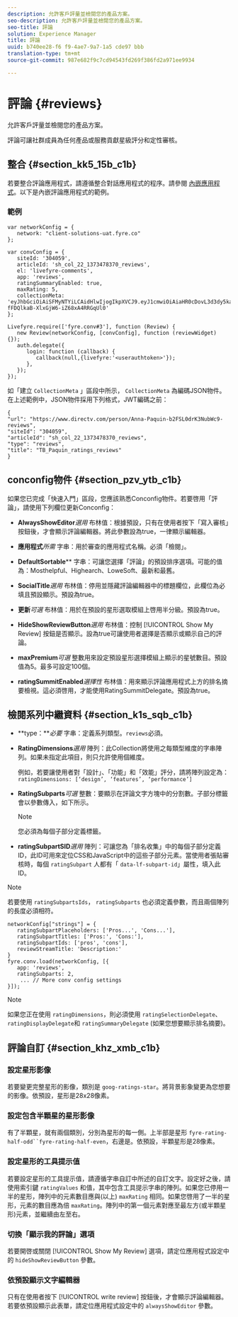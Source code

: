 ```yaml
---
description: 允許客戶評量並檢閱您的產品方案。
seo-description: 允許客戶評量並檢閱您的產品方案。
seo-title: 評論
solution: Experience Manager
title: 評論
uuid: b740ee28-f6 f9-4ae7-9a7-1a5 cde97 bbb
translation-type: tm+mt
source-git-commit: 987e682f9c7cd94543fd269f386fd2a971ee9934

---
```



# 評論 {#reviews}

允許客戶評量並檢閱您的產品方案。

評論可讓社群成員為任何產品或服務貢獻星級評分和定性審核。

## 整合 {#section_kk5_15b_c1b}

若要整合評論應用程式，請遵循整合對話應用程式的程序。請參閱 [內嵌應用程式](/help/implementation/c-livefyre-identity-comp/t-using-studio-to-connect-your-social-apps-to-your-livefyre-implementation.md)。以下是內嵌評論應用程式的範例。

### 範例

```
var networkConfig = { 
   network: "client-solutions-uat.fyre.co" 
}; 
  
var convConfig = { 
   siteId: '304059', 
   articleId: 'sh_col_22_1373478370_reviews', 
   el: 'livefyre-comments', 
   app: 'reviews', 
   ratingSummaryEnabled: true, 
   maxRating: 5, 
   collectionMeta: 'eyJhbGciOiAiSFMyNTYiLCAidHlwIjogIkpXVCJ9.eyJ1cmwiOiAiaHR0cDovL3d3dy5kaXJlY3R2LmNvbS9wZXJzb24vQW5uYS1QYXF1aW4tYjJGU0wwZHJLM051YldjOS1yZXZpZXdzIiwgInNpdGVJZCI6ICIzMDQwNTkiLCAiYXJ0aWNsZUlkIjogInNoX2NvbF8yMl8xMzczNDc4MzcwX3Jldmlld3MiLCAidHlwZSI6ICJyZXZpZXdzIiwgInRpdGxlIjogIlRCX1BhcXVpbl9yYXRpbmdzX3Jldmlld3MifQ.hes3KMwygCG-fFDQlkaB-XlxGjW6-iZ68xA4RRGqUl0' 
}; 
  
Livefyre.require(['fyre.conv#3'], function (Review) { 
   new Review(networkConfig, [convConfig], function (reviewWidget) {}); 
   auth.delegate({ 
      login: function (callback) { 
         callback(null,{livefyre:'<userauthtoken>'}); 
      }, 
   }); 
});
```

如「建立 `CollectionMeta` 」區段中所示， `CollectionMeta` 為編碼JSON物件。在上述範例中，JSON物件採用下列格式，JWT編碼之前：

```
{ 
"url": "https://www.directv.com/person/Anna-Paquin-b2FSL0drK3NubWc9-reviews",  
"siteId": "304059",  
"articleId": "sh_col_22_1373478370_reviews",  
"type": "reviews",  
"title": "TB_Paquin_ratings_reviews" 
}
```

## conconfig物件 {#section_pzv_ytb_c1b}

如果您已完成「快速入門」區段，您應該熟悉Conconfig物件。若要啓用「評論」，請使用下列欄位更新Conconfig：

* **AlwaysShowEditor***選用* 布林值：根據預設，只有在使用者按下「寫入審核」按鈕後，才會顯示評論編輯器。將此參數設為true，一律顯示編輯器。

* **應用程式***所需* 字串：用於審查的應用程式名稱。必須「檢閱」。

* **DefaultSortable**** 字串：可讓您選擇「評論」的預設排序選項。可能的值為：Mosthelpful、Highearch、LoweSoft、最新和最舊。

* **SocialTitle***選用* 布林值：停用並隱藏評論編輯器中的標題欄位，此欄位為必填且預設顯示。預設為true。

* **更新***可選* 布林值：用於在預設的星形選取模組上啓用半分級。預設為true。

* **HideShowReviewButton***選用* 布林值：控制 [!UICONTROL Show My Review] 按鈕是否顯示。設為true可讓使用者選擇是否顯示或顯示自己的評論。

* **maxPremium***可選* 整數用來設定預設星形選擇模組上顯示的星號數目。預設值為5。最多可設定100個。

* **ratingSummitEnabled***選擇性* 布林值：用來顯示評論應用程式上方的排名摘要檢視。這必須啓用，才能使用RatingSummitDelegate。預設為true。

## 檢閱系列中繼資料 {#section_k1s_sqb_c1b}

* **type：***必要* 字串：定義系列類型。`reviews`必須。

* **RatingDimensions***選用* 陣列：此Collection將使用之每類型維度的字串陣列。如果未指定此項目，則只允許使用個維度。

   例如，若要讓使用者對「設計」、「功能」和「效能」評分，請將陣列設定為： `ratingDimensions: [‘design’, ‘features’, ‘performance’]`

* **RatingSubparts***可選* 整數：要顯示在評論文字方塊中的分割數。子部分標籤會以參數傳入，如下所示。

   >[!NOTE]
   >您必須為每個子部分定義標籤。

* **ratingSubpartSID***選用* 陣列：可讓您為「排名收集」中的每個子部分定義ID，此ID可用來定位CSS和JavaScript中的這些子部分元素。當使用者張貼審核時，每個 `ratingSubpart` 人都有「 `data-lf-subpart-id`」屬性，填入此ID。

>[!NOTE]
>
>若要使用 `ratingSubpartsIds`， `ratingSubparts` 也必須定義參數，而且兩個陣列的長度必須相符。

```
networkConfig["strings"] = { 
   ratingSubpartPlaceholders: ['Pros...', 'Cons...'], 
   ratingSubpartTitles: ['Pros:', 'Cons:'], 
   ratingSubpartIds: ['pros', 'cons'], 
   reviewStreamTitle: 'Description:' 
} 
fyre.conv.load(networkConfig, [{ 
   app: 'reviews', 
   ratingSubparts: 2, 
    ... // More conv config settings 
}]);
```

>[!NOTE]
>
>如果您正在使用 `ratingDimensions`，則必須使用 `ratingSelectionDelegate`、 `ratingDisplayDelegate`和 `ratingSummaryDelegate` (如果您想要顯示排名摘要)。

## 評論自訂 {#section_khz_xmb_c1b}

### 設定星形影像

若要變更完整星形的影像，類別是 `goog-ratings-star`。將背景影象變更為您想要的影像。依預設，星形是28x28像素。

### 設定包含半顆星的星形影像

有了半顆星，就有兩個類別，分別為星形的每一側。上半部是星形 `fyre-rating-half-odd``fyre-rating-half-even`，右邊是。依預設，半顆星形是28像素。

### 設定星形的工具提示值

若要設定星形的工具提示值，請遵循字串自訂中所述的自訂文字。設定好之後，請使用索引鍵 `ratingValues` 和值，其中包含工具提示字串的陣列。如果您已停用一半的星形，陣列中的元素數目應與(以上) `maxRating` 相同。如果您啓用了一半的星形，元素的數目應為倍 `maxRating`。陣列中的第一個元素對應至最左方(或半顆星形)元素，並繼續由左至右。

### 切換「顯示我的評論」選項

若要開啓或關閉 [!UICONTROL Show My Review] 選項，請定位應用程式設定中的 `hideShowReviewButton` 參數。

### 依預設顯示文字編輯器

只有在使用者按下 [!UICONTROL write review] 按鈕後，才會顯示評論編輯器。若要依預設顯示此表單，請定位應用程式設定中的 `alwaysShowEditor` 參數。
